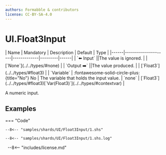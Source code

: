```yaml
---
authors: Formabble & contributors
license: CC-BY-SA-4.0
---
```



# UI.Float3Input

<div class="sh-parameters" markdown="1">
| Name | Mandatory | Description | Default | Type |
|------|---------------------|-------------|---------|------|
| `⬅️ Input` ||The value is ignored. | | [`None`](../../types/#none) |
| `Output ➡️` ||The value produced. | | [`Float3`](../../types/#float3) |
| `Variable` | :fontawesome-solid-circle-plus:{title="No"} No  | The variable that holds the input value. | `none` | [`Float3`](../../types/#float3)[`Var(Float3)`](../../types/#contextvar) |

</div>

A numeric input.

## Examples

=== "Code"

  ```x86asm linenums="1"
  --8<-- "samples/shards/UI/Float3Input/1.shs"
  ```

  ```
  --8<-- "samples/shards/UI/Float3Input/1.shs.log"
  ```
&nbsp;
--8<-- "includes/license.md"

